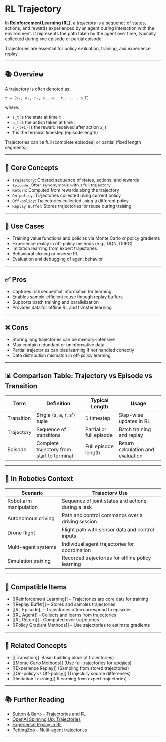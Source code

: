 # RL Trajectory

In **Reinforcement Learning (RL)**, a *trajectory* is a sequence of states, actions, and rewards experienced by an agent during interaction with the environment. It represents the path taken by the agent over time, typically collected during one episode or partial episode.

Trajectories are essential for policy evaluation, training, and experience replay.

---

## 📚 Overview

A trajectory is often denoted as:

`τ = (s₀, a₀, r₁, s₁, a₁, r₂, ..., s_T)`

where:
- `s_t` is the state at time `t`
- `a_t` is the action taken at time `t`
- `r_{t+1}` is the reward received after action `a_t`
- `T` is the terminal timestep (episode length)

Trajectories can be full (complete episodes) or partial (fixed length segments).

---

## 🧠 Core Concepts

- `Trajectory`: Ordered sequence of states, actions, and rewards  
- `Episode`: Often synonymous with a full trajectory  
- `Return`: Computed from rewards along the trajectory  
- `On-policy`: Trajectories collected using current policy  
- `Off-policy`: Trajectories collected using a different policy  
- `Replay Buffer`: Stores trajectories for reuse during training  

---

## 🧰 Use Cases

- Training value functions and policies via Monte Carlo or policy gradients  
- Experience replay in off-policy methods (e.g., DQN, DDPG)  
- Imitation learning from expert trajectories  
- Behavioral cloning or inverse RL  
- Evaluation and debugging of agent behavior  

---

## ✅ Pros

- Captures rich sequential information for learning  
- Enables sample-efficient reuse through replay buffers  
- Supports batch training and parallelization  
- Provides data for offline RL and transfer learning  

---

## ❌ Cons

- Storing long trajectories can be memory-intensive  
- May contain redundant or uninformative data  
- Partial trajectories can bias learning if not handled correctly  
- Data distribution mismatch in off-policy learning  

---

## 📊 Comparison Table: Trajectory vs Episode vs Transition

| Term         | Definition                                  | Typical Length        | Usage                         |
|--------------|----------------------------------------------|-----------------------|-------------------------------|
| Transition   | Single (s, a, r, s’) tuple                   | 1 timestep            | Step-wise updates in RL        |
| Trajectory   | Sequence of transitions                      | Partial or full episode | Batch training and replay     |
| Episode     | Complete trajectory from start to terminal   | Full episode length   | Return calculation and evaluation |

---

## 🤖 In Robotics Context

| Scenario                | Trajectory Use                                      |
|-------------------------|-----------------------------------------------------|
| Robot arm manipulation  | Sequence of joint states and actions during a task  |
| Autonomous driving      | Path and control commands over a driving session    |
| Drone flight            | Flight path with sensor data and control inputs     |
| Multi-agent systems     | Individual agent trajectories for coordination      |
| Simulation training     | Recorded trajectories for offline policy learning   |

---

## 🔧 Compatible Items

- [[Reinforcement Learning]] – Trajectories are core data for training  
- [[Replay Buffer]] – Stores and samples trajectories  
- [[RL Episode]] – Trajectories often correspond to episodes  
- [[RL Agent]] – Collects and learns from trajectories  
- [[RL Return]] – Computed over trajectories  
- [[Policy Gradient Methods]] – Use trajectories to estimate gradients  

---

## 🔗 Related Concepts

- [[Transition]] (Basic building block of trajectories)  
- [[Monte Carlo Methods]] (Use full trajectories for updates)  
- [[Experience Replay]] (Sampling from stored trajectories)  
- [[On-policy vs Off-policy]] (Trajectory source differences)  
- [[Imitation Learning]] (Learning from expert trajectories)  

---

## 📚 Further Reading

- [Sutton & Barto – Trajectories and RL](http://incompleteideas.net/book/the-book.html)  
- [OpenAI Spinning Up: Trajectories](https://spinningup.openai.com/en/latest/spinningup/rl_intro.html#trajectories)  
- [Experience Replay in RL](https://arxiv.org/abs/1312.5602)  
- [PettingZoo – Multi-agent trajectories](https://pettingzoo.farama.org/)  

---
